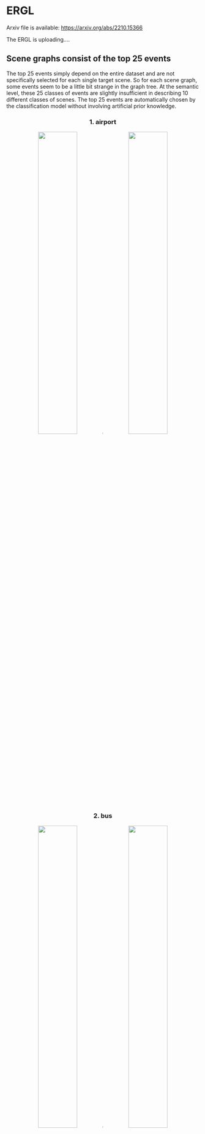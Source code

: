 # ERGL

Arxiv file is available: https://arxiv.org/abs/2210.15366

The ERGL is uploading....

## Scene graphs consist of the top 25 events 
The top 25 events simply depend on the entire dataset and are not specifically selected for each single target scene. So for each scene graph, some events seem to be a little bit strange in the graph tree. At the semantic level, these 25 classes of events are slightly insufficient in describing 10 different classes of scenes. The top 25 events are automatically chosen by the classification model without involving artificial prior knowledge.

<h3 align="center"> 1. airport <p></p></h3>
<div align="center">
<img src="Some_sample_graphs/437_airport.png" width=45%/>
<img src="Some_sample_graphs/0_background.png" width=0.3%/>
<img src="Some_sample_graphs/163_airport.png" width=45%/>
</div>  

<h3 align="center"> 2. bus <p></p></h3>
<div align="center">
<img src="Some_sample_graphs/259_bus.png" width=45%/>
<img src="Some_sample_graphs/0_background.png" width=0.3%/>
<img src="Some_sample_graphs/88_bus.png" width=45%/>
</div>  

<h3 align="center"> 3. metro <p></p></h3>
<div align="center">
<img src="Some_sample_graphs/14_metro.png" width=45%/>
<img src="Some_sample_graphs/0_background.png" width=0.3%/>
<img src="Some_sample_graphs/82_metro.png" width=45%/>
</div> 

<h3 align="center"> 4. metro station <p></p></h3>
<div align="center">
<img src="Some_sample_graphs/428_metro_station.png" width=45%/>
<img src="Some_sample_graphs/0_background.png" width=0.3%/>
<img src="Some_sample_graphs/56_metro_station.png" width=45%/>
</div>  

<h3 align="center"> 5. park <p></p></h3>
<div align="center">
<img src="Some_sample_graphs/436_park.png" width=45%/>
<img src="Some_sample_graphs/0_background.png" width=0.3%/>
<img src="Some_sample_graphs/284_park.png" width=45%/>
</div>  

<h3 align="center"> 6. public square <p></p></h3>
<div align="center">
<img src="Some_sample_graphs/344_public_square.png" width=45%/>
<img src="Some_sample_graphs/0_background.png" width=0.3%/>
<img src="Some_sample_graphs/124_public_square.png" width=45%/>
</div>  

<h3 align="center"> 7. shopping mall <p></p></h3>
<div align="center">
<img src="Some_sample_graphs/404_shopping_mall.png" width=45%/>
<img src="Some_sample_graphs/0_background.png" width=0.3%/>
<img src="Some_sample_graphs/197_shopping_mall.png" width=45%/>
</div>  

<h3 align="center"> 8. street pedestrian <p></p></h3>
<div align="center">
<img src="Some_sample_graphs/182_street_pedestrian.png" width=45%/>
<img src="Some_sample_graphs/0_background.png" width=0.3%/>
<img src="Some_sample_graphs/92_street_pedestrian.png" width=45%/>
</div>  

<h3 align="center"> 9. street traffic <p></p></h3>
<div align="center">
<img src="Some_sample_graphs/146_street_traffic.png" width=45%/>
<img src="Some_sample_graphs/0_background.png" width=0.3%/>
<img src="Some_sample_graphs/53_street_traffic.png" width=45%/>
</div>  

<h3 align="center"> 10. tram <p></p></h3>
<div align="center">
<img src="Some_sample_graphs/280_tram.png" width=45%/>
<img src="Some_sample_graphs/0_background.png" width=0.3%/>
<img src="Some_sample_graphs/116_tram.png" width=45%/>
</div>  



## Averaged multi-dimensional edge values between nodes in samples of different acoustic scenes

<h3 align="center"> 1. airport <p></p></h3>
<div align="center">
<img src="Visual_supplements/airport_1472.png" width=24%/>
<img src="Visual_supplements/airport_1904.png" width=24%/> 
<img src="Visual_supplements/airport_371.png" width=24%/>
<img src="Visual_supplements/airport_691.png" width=24%/>
</div>  

<h3 align="center"> 2. bus <p></p></h3>
<div align="center">
<img src="Visual_supplements/bus_2475.png" width=24%/>
<img src="Visual_supplements/bus_2477.png" width=24%/> 
<img src="Visual_supplements/bus_2491.png" width=24%/>
<img src="Visual_supplements/bus_2513.png" width=24%/>
</div>  


<h3 align="center"> 3. metro <p></p></h3>
<div align="center">
<img src="Visual_supplements/metro_1335.png" width=24%/>
<img src="Visual_supplements/metro_1706.png" width=24%/> 
<img src="Visual_supplements/metro_1709.png" width=24%/>
<img src="Visual_supplements/metro_1731.png" width=24%/>
</div>  


<h3 align="center"> 4. metro station <p></p></h3>
<div align="center">
<img src="Visual_supplements/metro_station_1285.png" width=24%/>
<img src="Visual_supplements/metro_station_1331.png" width=24%/> 
<img src="Visual_supplements/metro_station_1719.png" width=24%/>
<img src="Visual_supplements/metro_station_1728.png" width=24%/>
</div>  


<h3 align="center"> 5. park <p></p></h3>
<div align="center">
<img src="Visual_supplements/park_196.png" width=24%/>
<img src="Visual_supplements/park_2.png" width=24%/> 
<img src="Visual_supplements/park_20.png" width=24%/>
<img src="Visual_supplements/park_2455.png" width=24%/>
</div>  

<h3 align="center"> 6. public square <p></p></h3>
<div align="center">
<img src="Visual_supplements/public_square_1351.png" width=24%/>
<img src="Visual_supplements/public_square_1362.png" width=24%/> 
<img src="Visual_supplements/public_square_1396.png" width=24%/>
<img src="Visual_supplements/public_square_1478.png" width=24%/>
</div>  

<h3 align="center"> 7. shopping mall <p></p></h3>
<div align="center">
<img src="Visual_supplements/shopping_mall_1375.png" width=24%/>
<img src="Visual_supplements/shopping_mall_1632.png" width=24%/> 
<img src="Visual_supplements/shopping_mall_1833.png" width=24%/>
<img src="Visual_supplements/shopping_mall_480.png" width=24%/>
</div>  

<h3 align="center"> 8. street pedestrian <p></p></h3>
<div align="center">
<img src="Visual_supplements/street_pedestrian_1387.png" width=24%/>
<img src="Visual_supplements/street_pedestrian_1422.png" width=24%/> 
<img src="Visual_supplements/street_pedestrian_1433.png" width=24%/>
<img src="Visual_supplements/street_pedestrian_646.png" width=24%/>
</div>  


<h3 align="center"> 9. street traffic <p></p></h3>
<div align="center">
<img src="Visual_supplements/street_traffic_1836.png" width=24%/>
<img src="Visual_supplements/street_traffic_2246.png" width=24%/> 
<img src="Visual_supplements/street_traffic_2302.png" width=24%/>
<img src="Visual_supplements/street_traffic_2502.png" width=24%/>
</div>  

<h3 align="center"> 10. tram <p></p></h3>
<div align="center">
<img src="Visual_supplements/tram_1810.png" width=24%/>
<img src="Visual_supplements/tram_2349.png" width=24%/> 
<img src="Visual_supplements/tram_2436.png" width=24%/>
<img src="Visual_supplements/tram_2366.png" width=24%/>
</div>  

 

